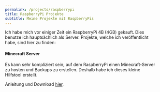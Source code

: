 ```yaml
---
permalink: /projects/raspberrypi
title: RaspberryPi Projekte
subtitle: Meine Projekte mit RaspberryPis
---
```


Ich habe mich vor einiger Zeit ein RaspberryPi 4B (4GB) gekauft. Dies benutze ich hauptsächlich als Server. Projekte, welche ich veröffentlicht habe, sind hier zu finden:

#### Minecraft Server

Es kann sehr kompliziert sein, auf dem RaspberryPi einen Minecraft-Server zu hosten und Backups zu erstellen. Deshalb habe ich dieses kleine Hilfstool erstellt.

Anleitung und Download [hier](https://github.com/rafaelurben/raspberrypi-minecraftserver).
